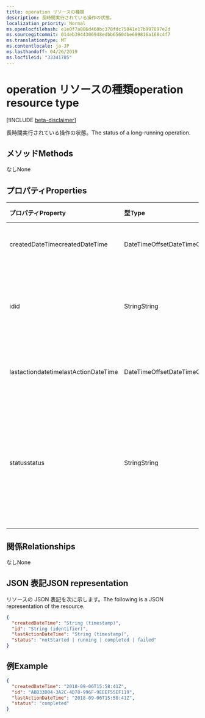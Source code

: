 ```yaml
---
title: operation リソースの種類
description: 長時間実行されている操作の状態。
localization_priority: Normal
ms.openlocfilehash: e1e0f7a886d460bc378fdc75041e17b997897e2d
ms.sourcegitcommit: 014eb3944306948edbb6560dbe689816a168c4f7
ms.translationtype: MT
ms.contentlocale: ja-JP
ms.lasthandoff: 04/26/2019
ms.locfileid: "33341785"
---
```

# <a name="operation-resource-type"></a><span data-ttu-id="e6f2e-103">operation リソースの種類</span><span class="sxs-lookup"><span data-stu-id="e6f2e-103">operation resource type</span></span>

[!INCLUDE [beta-disclaimer](../../includes/beta-disclaimer.md)]

<span data-ttu-id="e6f2e-104">長時間実行されている操作の状態。</span><span class="sxs-lookup"><span data-stu-id="e6f2e-104">The status of a long-running operation.</span></span>

## <a name="methods"></a><span data-ttu-id="e6f2e-105">メソッド</span><span class="sxs-lookup"><span data-stu-id="e6f2e-105">Methods</span></span>

<span data-ttu-id="e6f2e-106">なし</span><span class="sxs-lookup"><span data-stu-id="e6f2e-106">None</span></span>

## <a name="properties"></a><span data-ttu-id="e6f2e-107">プロパティ</span><span class="sxs-lookup"><span data-stu-id="e6f2e-107">Properties</span></span>

| <span data-ttu-id="e6f2e-108">プロパティ</span><span class="sxs-lookup"><span data-stu-id="e6f2e-108">Property</span></span>           | <span data-ttu-id="e6f2e-109">型</span><span class="sxs-lookup"><span data-stu-id="e6f2e-109">Type</span></span>            | <span data-ttu-id="e6f2e-110">説明</span><span class="sxs-lookup"><span data-stu-id="e6f2e-110">Description</span></span>                                                                     |
| :----------------- | :-------------- | :-------------------------------------------------------------------------------|
| <span data-ttu-id="e6f2e-111">createdDateTime</span><span class="sxs-lookup"><span data-stu-id="e6f2e-111">createdDateTime</span></span>    | <span data-ttu-id="e6f2e-112">DateTimeOffset</span><span class="sxs-lookup"><span data-stu-id="e6f2e-112">DateTimeOffset</span></span>  | <span data-ttu-id="e6f2e-113">操作の開始時刻。</span><span class="sxs-lookup"><span data-stu-id="e6f2e-113">The start time of the operation.</span></span>                                                |
| <span data-ttu-id="e6f2e-114">id</span><span class="sxs-lookup"><span data-stu-id="e6f2e-114">id</span></span>                 | <span data-ttu-id="e6f2e-115">String</span><span class="sxs-lookup"><span data-stu-id="e6f2e-115">String</span></span>          | <span data-ttu-id="e6f2e-116">操作 id。読み取り専用です。</span><span class="sxs-lookup"><span data-stu-id="e6f2e-116">The operation id. Read-only.</span></span> <span data-ttu-id="e6f2e-117">サーバーによって生成されます。</span><span class="sxs-lookup"><span data-stu-id="e6f2e-117">Server generated.</span></span>                                  |
| <span data-ttu-id="e6f2e-118">lastactiondatetime</span><span class="sxs-lookup"><span data-stu-id="e6f2e-118">lastActionDateTime</span></span> | <span data-ttu-id="e6f2e-119">DateTimeOffset</span><span class="sxs-lookup"><span data-stu-id="e6f2e-119">DateTimeOffset</span></span>  | <span data-ttu-id="e6f2e-120">操作の最後の操作の時刻。</span><span class="sxs-lookup"><span data-stu-id="e6f2e-120">The time of the last action of the operation.</span></span>                                   |
| <span data-ttu-id="e6f2e-121">status</span><span class="sxs-lookup"><span data-stu-id="e6f2e-121">status</span></span>             | <span data-ttu-id="e6f2e-122">String</span><span class="sxs-lookup"><span data-stu-id="e6f2e-122">String</span></span>          | <span data-ttu-id="e6f2e-123">使用可能な値: `notStarted`、`running`、`completed`、`failed`。</span><span class="sxs-lookup"><span data-stu-id="e6f2e-123">Possible values are: `notStarted`, `running`, `completed`, `failed`.</span></span> <span data-ttu-id="e6f2e-124">読み取り専用です。</span><span class="sxs-lookup"><span data-stu-id="e6f2e-124">Read-only.</span></span> |

## <a name="relationships"></a><span data-ttu-id="e6f2e-125">関係</span><span class="sxs-lookup"><span data-stu-id="e6f2e-125">Relationships</span></span>

<span data-ttu-id="e6f2e-126">なし</span><span class="sxs-lookup"><span data-stu-id="e6f2e-126">None</span></span>

## <a name="json-representation"></a><span data-ttu-id="e6f2e-127">JSON 表記</span><span class="sxs-lookup"><span data-stu-id="e6f2e-127">JSON representation</span></span>

<span data-ttu-id="e6f2e-128">リソースの JSON 表記を次に示します。</span><span class="sxs-lookup"><span data-stu-id="e6f2e-128">The following is a JSON representation of the resource.</span></span>

<!--{
  "blockType": "resource",
  "optionalProperties": [],
  "baseType": "microsoft.graph.entity",
  "@odata.type": "microsoft.graph.operation"
}-->
```json
{
  "createdDateTime": "String (timestamp)",
  "id": "String (identifier)",
  "lastActionDateTime": "String (timestamp)",
  "status": "notStarted | running | completed | failed"
}
```

## <a name="example"></a><span data-ttu-id="e6f2e-129">例</span><span class="sxs-lookup"><span data-stu-id="e6f2e-129">Example</span></span>

<!-- {
  "blockType": "example",
  "@odata.type": "microsoft.graph.operation"
}-->
```json
{
  "createdDateTime": "2018-09-06T15:58:41Z",
  "id": "ABB33D04-3A2C-4D78-996F-9EEEF55EF119",
  "lastActionDateTime": "2018-09-06T15:58:41Z",
  "status": "completed"
}
```

<!-- uuid: 13fa92b1-3b41-498b-aab1-f943464a124f
2018-03-30 10:29:30 UTC -->
<!--
{
  "type": "#page.annotation",
  "description": "operation resource",
  "keywords": "",
  "section": "documentation",
  "tocPath": "",
  "suppressions": []
}
-->
